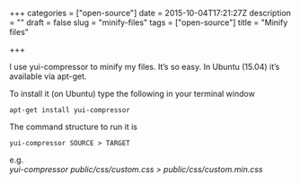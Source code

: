 +++
categories = ["open-source"]
date = 2015-10-04T17:21:27Z
description = ""
draft = false
slug = "minify-files"
tags = ["open-source"]
title = "Minify files"

+++


I use yui-compressor to minify my files. It’s so easy. In Ubuntu (15.04) it’s available via apt-get.

To install it (on Ubuntu) type the following in your terminal window

    apt-get install yui-compressor

The command structure to run it is

    yui-compressor SOURCE > TARGET

e.g.  
*yui-compressor public/css/custom.css > public/css/custom.min.css*

